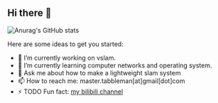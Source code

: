 ## Hi there 👋
![Anurag's GitHub stats](https://github-readme-stats.vercel.app/api?username=tabbleman&count_private=true)

Here are some ideas to get you started:

- 🔭 I’m currently working on vslam. 
- 🌱 I’m currently learning computer networks and operating system.
- 💬 Ask me about how to make a lightweight slam system
- 📫 How to reach me: master.tabbleman[at]gmail[dot]com 
- ⚡ TODO Fun fact: [my bilibili channel]()
<!--
**Tabbleman/tabbleman** is a ✨ _special_ ✨ repository because its `README.md` (this file) appears on your GitHub profile.
-->
